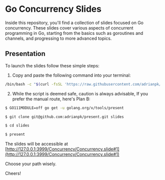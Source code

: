 # Go Concurrency Slides

Inside this repository, you'll find a collection of slides focused on Go concurrency. These slides cover various aspects of concurrent programming in Go, starting from the basics such as goroutines and channels, and progressing to more advanced topics.


## Presentation

To launch the slides follow these simple steps:

1. Copy and paste the following command into your terminal:

```sh
/bin/bash -c "$(curl -fsSL 'https://raw.githubusercontent.com/adrianpk/present/main/launch.sh')"
```

2. While the script is deemed safe, caution is always advisable, If you prefer the manual route, here's Plan B:

```sh
$ GO111MODULE=off go get -u golang.org/x/tools/present

$ git clone git@github.com:adrianpk/present.git slides

$ cd slides

$ present
```

The slides will be accessible at [http://127.0.0.1:3999/Concurrency/Concurrency.slide#1](http://127.0.0.1:3999/Concurrency/Concurrency.slide#1)


Choose your path wisely.

Cheers!
